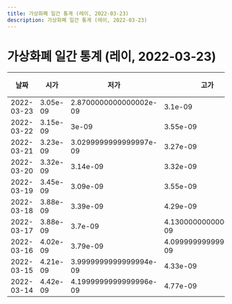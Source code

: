 ```yaml
---
title: 가상화폐 일간 통계 (레이, 2022-03-23)
description: 가상화폐 일간 통계 (레이, 2022-03-23)
---
```



가상화폐 일간 통계 (레이, 2022-03-23)
===

|날짜|시가|저가|고가|종가|비고|
|--|--|--|--|--|--|
|2022-03-23|3.05e-09|2.8700000000000002e-09|3.1e-09|2.96e-09|    |
|2022-03-22|3.15e-09|3e-09|3.55e-09|3.08e-09|    |
|2022-03-21|3.23e-09|3.0299999999999997e-09|3.27e-09|3.15e-09|    |
|2022-03-20|3.32e-09|3.14e-09|3.32e-09|3.23e-09|    |
|2022-03-19|3.45e-09|3.09e-09|3.55e-09|3.34e-09|    |
|2022-03-18|3.88e-09|3.39e-09|4.29e-09|3.45e-09|    |
|2022-03-17|3.88e-09|3.7e-09|4.1300000000000004e-09|3.8900000000000004e-09|    |
|2022-03-16|4.02e-09|3.79e-09|4.0999999999999995e-09|3.8500000000000006e-09|    |
|2022-03-15|4.21e-09|3.9999999999999994e-09|4.33e-09|4.02e-09|    |
|2022-03-14|4.42e-09|4.1999999999999996e-09|4.77e-09|4.21e-09|    |
